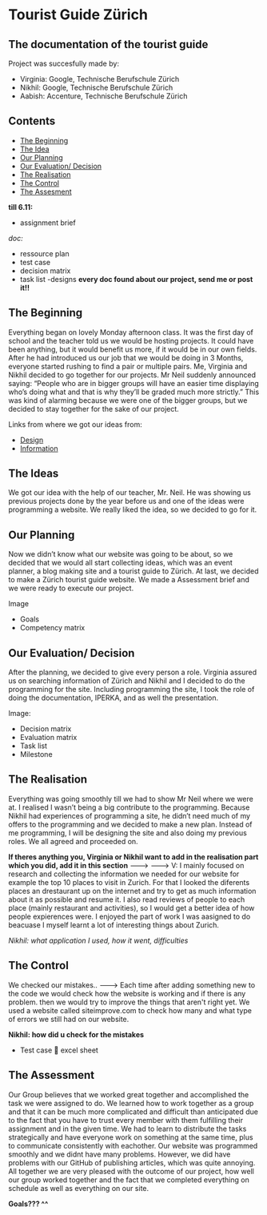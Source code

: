 # Tourist Guide Zürich
## The documentation of the tourist guide

Project was succesfully made by:
- Virginia: Google, Technische Berufschule Zürich
- Nikhil: Google, Technische Berufschule Zürich
- Aabish: Accenture, Technische Berufschule Zürich

## Contents
- [The Beginning](#thebeginning)
- [The Idea](#theidea)
- [Our Planning](#theplanning)
- [Our Evaluation/ Decision](#theevalanddec)
- [The Realisation](#therealisation)
- [The Control](#thecontrol)
- [The Assesment](#theassesment)


**till 6.11:**
- assignment brief

*doc:*
- ressource plan 
- test case
- decision matrix
- task list
-designs
**every doc found about our project, send me or post it!!**

<a name="thebeginning"></a>
## The Beginning
Everything began on lovely Monday afternoon class. It was the first day of school and the teacher told us we would be hosting projects. It could have been anything, but it would benefit us more, if it would be in our own fields. 
After he had introduced us our job that we would be doing in 3 Months, everyone started rushing to find a pair or multiple pairs. Me, Virginia and Nikhil decided to go together for our projects. Mr Neil suddenly announced saying: “People who are in bigger groups will have an easier time displaying who’s doing what and that is why they’ll be graded much more strictly.” This was kind of alarming because we were one of the bigger groups, but we decided to stay together for the sake of our project.

Links from where we got our ideas from:

- [Design](https://www.zuerich.com/de)
- [Information](https://www.tripadvisor.com/Tourism-g188113-Zurich-Vacations.html)

<a name="theidea"></a>
## The Ideas
We got our idea with the help of our teacher, Mr. Neil. He was showing us previous projects done by the year before us and one of the ideas were programming a website. We really liked the idea, so we decided to go for it.

<a name="theplanning"></a>
## Our Planning
Now we didn’t know what our website was going to be about, so we decided that we would all start collecting ideas, which was an event planner, a blog making site and a tourist guide to Zürich. At last, we decided to make a Zürich tourist guide website. We made a Assessment brief and we were ready to execute our project. 

Image
-	Goals
-	Competency matrix

<a name="theevalanddec"></a>
## Our Evaluation/ Decision 
After the planning, we decided to give every person a role. Virginia assured us on searching information of Zürich and Nikhil and I decided to do the programming for the site. Including programming the site, I took the role of doing the documentation, IPERKA, and as well the presentation. 

Image:
-	Decision matrix
-	Evaluation matrix
-	Task list
-	Milestone

<a name="therealisation"></a>
## The Realisation
Everything was going smoothly till we had to show Mr Neil where we were at. I realised I wasn’t being a big contribute to the programming. Because Nikhil had experiences of programming a site, he didn’t need much of my offers to the programming and we decided to make a new plan. 
Instead of me programming, I will be designing the site and also doing my previous roles. We all agreed and proceeded on.


**If theres anything you, Virginia or Nikhil want to add in the realisation part which you did, add it in this section**
---> --->  V: I mainly focused on research and collecting the information we needed for our website for example the top 10 places to visit in Zurich. For that I looked the diferents places an drestaurant up on the internet and try to get as much information about it as possible and resume it. I also read reviews of people to each place (mainly restaurant and activities), so I would get a better idea of how people expierences were. I enjoyed the part of work I was aasigned to do beacuase I myself learnt a lot of interesting things about Zurich.

_Nikhil: what application I used, how it went, difficulties_

<a name="thecontrol"></a>
## The Control
We checked our mistakes..
---> Each time after adding something new to the code we would check how the website is working and if there is any problem. then we would try to improve the things that aren't right yet. 
We used a website called siteimprove.com to check how many and what type of errors we still had on our website.

**Nikhil:  how did u check for the mistakes**
- Test case  excel sheet

<a name="theassesment"></a>
## The Assessment
Our Group believes that we worked great together and accomplished the task we were assigned to do. We learned how to work together as a group and that it can be much more complicated and difficult than anticipated due to the fact that you have to trust every member with them 
fulfilling their assignment and in the given time. We had to learn to distribute the tasks strategically and have everyone work on something at the same time, plus to communicate consistently with eachother. Our website was programmed smoothly and we didnt have many problems. However, we did have problems with our GitHub of publishing articles, which was quite annoying.
All together we are very pleased with the outcome of our project, how well our group worked together and the fact that we completed everything on schedule as well as everything on our site.

**Goals??? ^^**
